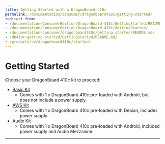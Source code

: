 ```yaml
---
title: Getting Started with a DragonBoard-410c
permalink: /documentation/consumer/dragonboard410c/getting-started/
redirect_from:
- /documentation/ConsumerEdition/DragonBoard-410c/GettingStarted/README.md/
- /documentation/ConsumerEdition/DragonBoard-410c/GettingStarted/
- /documentation/consumer/dragonboard410c/getting-started/README.md/
- /db410c-getting-started/GettingStarted/README.md/
- /products/ce/dragonboard410c/started/
---
```

# Getting Started

Choose your DragonBoard 410c kit to proceed:

- [Basic Kit](basic-kit/)
   - Comes with 1 x DragonBoard 410c pre-loaded with Android, but does not include a power supply.
- [AWS Kit](aws-kit/)
   - Comes with 1 x DragonBoard 410c pre-loaded with Debian, includes power supply.
- [Audio Kit](audio-kit/)
   - Comes with 1 x DragonBoard 410c pre-loaded with Android, included power supply and Audio Mezzanine.

***
